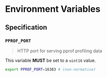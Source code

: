 # Environment Variables

## Specification

### `PPROF_PORT`

> HTTP port for serving pprof profiling data

This variable **MUST** be set to a `uint16` value.

```bash
export PPROF_PORT=16383 # (non-normative)
```
